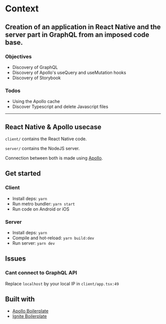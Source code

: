 # Context

## Creation of an application in React Native and the server part in GraphQL from an imposed code base.

### Objectives

- Discovery of GraphQL
- Discovery of Apollo's useQuery and useMutation hooks
- Discovery of Storybook

### Todos

- Using the Apollo cache
- Discover Typescript and delete Javascript files

---

## React Native & Apollo usecase

`client/` contains the React Native code.

`server/` contains the NodeJS server.

Connection between both is made using [Apollo](https://www.apollographql.com/docs/).

## Get started

### Client

- Install deps: `yarn`
- Run metro bundler: `yarn start`
- Run code on Android or iOS

### Server

- Install deps: `yarn`
- Compile and hot-reload: `yarn build:dev`
- Run server: `yarn dev`

## Issues

### Cant connect to GraphQL API

Replace `localhost` by your local IP in `client/app.tsx:49`

## Built with

- [Apollo Boilerplate](https://github.com/CocoaWebStudio/apollo-server-boilerplate)
- [Ignite Boilerplate](https://github.com/infinitered/ignite)
